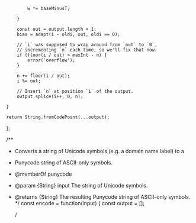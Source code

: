 
			w *= baseMinusT;

		}

		const out = output.length + 1;
		bias = adapt(i - oldi, out, oldi == 0);

		// `i` was supposed to wrap around from `out` to `0`,
		// incrementing `n` each time, so we'll fix that now:
		if (floor(i / out) > maxInt - n) {
			error('overflow');
		}

		n += floor(i / out);
		i %= out;

		// Insert `n` at position `i` of the output.
		output.splice(i++, 0, n);

	}

	return String.fromCodePoint(...output);
};

/**
 * Converts a string of Unicode symbols (e.g. a domain name label) to a
 * Punycode string of ASCII-only symbols.
 * @memberOf punycode
 * @param {String} input The string of Unicode symbols.
 * @returns {String} The resulting Punycode string of ASCII-only symbols.
 */
const encode = function(input) {
	const output = [];

	/